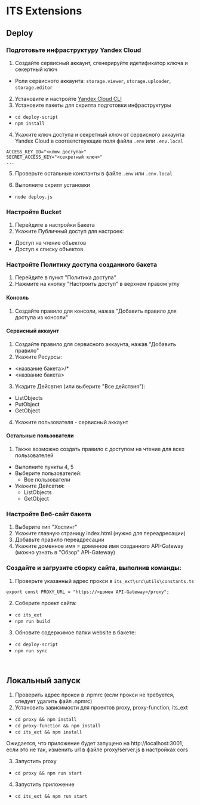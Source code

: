# ITS Extensions

## Deploy

### Подготовьте инфраструктуру Yandex Cloud
1. Создайте сервисный аккаунт, сгенерируйте идетификатор ключа и секертный ключ
 - Роли сервисного аккаунта: ```storage.viewer```, ```storage.uploader```, ```storage.editor```
2. Установите и настройте [Yandex Cloud CLI](https://cloud.yandex.ru/docs/cli/quickstart)
3. Установите пакеты для скрипта подготовки инфраструктуры
 - ```cd deploy-script```
 - ```npm install```
4. Укажите ключ доступа и секретный ключ от сервисного аккаунта Yandex Cloud в соответствующие поля файла `.env` или `.env.local`
```
ACCESS_KEY_ID="<ключ доступа>"
SECRET_ACCESS_KEY="<секретный ключ>"
...
```
5. Проверьте остальные константы в файле `.env` или `.env.local`

6. Выполните скрипт установки
 - ```node deploy.js```

### Настройте Bucket
1. Перейдите в настройки Бакета
2. Укажите Публичный доступ для настроек:
  - Доступ на чтение объектов
  - Доступ к списку объектов

### Настройте Политику доступа созданного бакета
1. Перейдите в пункт "Политика доступа"
2. Нажмите на кнопку "Настроить доступ" в верхнем правом углу
#### Консоль
1. Создайте правило для консоли, нажав  "Добавить правило для доступа из консоли"
#### Сервисный аккаунт
1. Создайте правило для сервисного аккаунта, нажав "Добавить правило"
2. Укажите Ресурсы:
  - <название бакета>/*
  - <название бакета>
3. Укадите Дейсвтия (или выберите "Все действия"):
 - ListObjects
 - PutObject
 - GetObject
4. Укажите пользователя - сервисный аккаунт
#### Остальные пользователи
1. Также возможно создать правило с доступом на чтение для всех пользователей
 - Выполните пункты 4, 5
 - Выберите пользователей:
   - Все пользователи
 - Укажите Дейсвтия:
   - ListObjects
   - GetObject

### Настройте Веб-сайт бакета
1. Выберите тип "Хостинг"
2. Укажите главную страницу index.html (нужно для переадресации)
3. Добавьте правило переадресации
4. Укажите доменное имя = доменное имя созданного API-Gateway (можно узнать в "Обзор" API-Gateway)

### Создайте и загрузите сборку сайта, выполнив команды:
1. Проверьте указанный адрес прокси в ```its_ext\src\utils\constants.ts```
```
export const PROXY_URL = "https://<домен API-Gateway>/proxy";
```

2. Соберите проект сайта:
  - ```cd its_ext```
  - ```npm run build```

3. Обновите содержимое папки website в бакете:
  - ```cd deploy-script```
  - ```npm run sync```

<br />

## Локальный запуск

1. Проверить адрес прокси в .npmrc (если прокси не требуется, следует удалить файл .npmrc)
2. Установить зависимости для проектов proxy, proxy-function, its_ext
  - ```cd proxy && npm install```
  - ```cd proxy-function && npm install```
  - ```cd its_ext && npm install```

Ожидается, что приложение будет запущено на http://localhost:3001, если это не так, изменить url в файле proxy/server.js в настройках cors

3. Запустить proxy
  - ```cd proxy && npm run start```
4. Запустить приложение
  - ```cd its_ext && npm run start```
